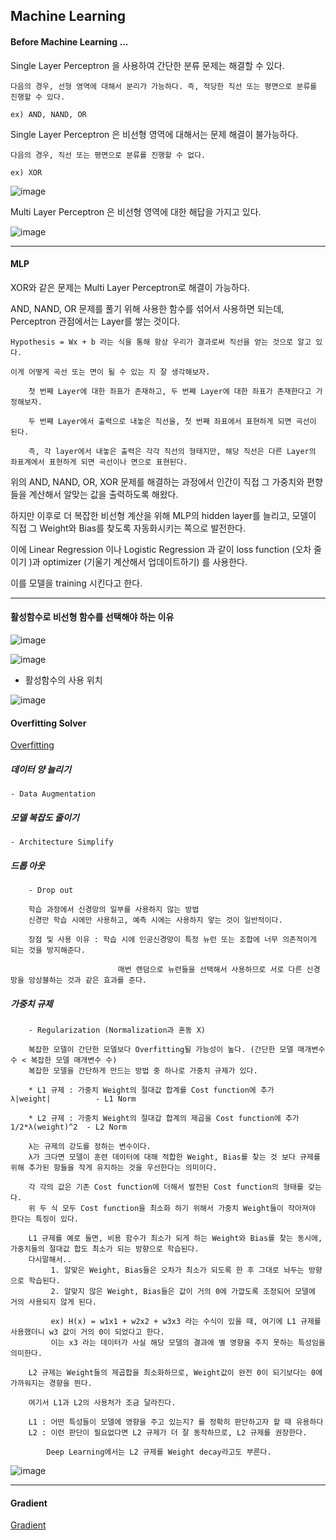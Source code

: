 ## Machine Learning 

#### Before Machine Learning ...

Single Layer Perceptron 을 사용하여 간단한 분류 문제는 해결할 수 있다. 

    다음의 경우, 선형 영역에 대해서 분리가 가능하다. 즉, 적당한 직선 또는 평면으로 분류를 진행할 수 있다.
        
    ex) AND, NAND, OR 
    
Single Layer Perceptron 은 비선형 영역에 대해서는 문제 해결이 불가능하다.

    다음의 경우, 직선 또는 평면으로 분류를 진행할 수 없다.
    
    ex) XOR
    
![image](https://user-images.githubusercontent.com/59076451/128667610-3e40617e-36e3-447c-b20b-9fb62fc9fd7b.png)

Multi Layer Perceptron 은 비선형 영역에 대한 해답을 가지고 있다.

![image](https://user-images.githubusercontent.com/59076451/128667633-2606f7d7-6604-42ed-b18c-fdbb36d5e9a0.png)
    
---

#### MLP

XOR와 같은 문제는 Multi Layer Perceptron로 해결이 가능하다. 

AND, NAND, OR 문제를 풀기 위해 사용한 함수를 섞어서 사용하면 되는데, Perceptron 관점에서는 Layer를 쌓는 것이다.

    Hypothesis = Wx + b 라는 식을 통해 항상 우리가 결과로써 직선을 얻는 것으로 알고 있다.
    
    이게 어떻게 곡선 또는 면이 될 수 있는 지 잘 생각해보자.
    
        첫 번째 Layer에 대한 좌표가 존재하고, 두 번째 Layer에 대한 좌표가 존재한다고 가정해보자.
        
        두 번째 Layer에서 출력으로 내놓은 직선을, 첫 번째 좌표에서 표현하게 되면 곡선이 된다.
        
        즉, 각 layer에서 내놓은 출력은 각각 직선의 형태지만, 해당 직선은 다른 Layer의 좌표계에서 표현하게 되면 곡선이나 면으로 표현된다. 

위의 AND, NAND, OR, XOR 문제를 해결하는 과정에서 인간이 직접 그 가중치와 편향들을 계산해서 알맞는 값을 출력하도록 해왔다.

하지만 이후로 더 복잡한 비선형 계산을 위해 MLP의 hidden layer를 늘리고, 모델이 직접 그 Weight와 Bias를 찾도록 자동화시키는 쪽으로 발전한다.

이에 Linear Regression 이나 Logistic Regression 과 같이 loss function (오차 줄이기 )과 optimizer (기울기 계산해서 업데이트하기) 를 사용한다.

이를 모델을 training 시킨다고 한다. 

---

#### 활성함수로 비선형 함수를 선택해야 하는 이유 

![image](https://user-images.githubusercontent.com/59076451/128674911-40e86d52-d650-48e3-8409-0759d3ebc49d.png)


![image](https://user-images.githubusercontent.com/59076451/128675331-77c95643-6856-4bab-be4f-60f622318042.png)


- 활성함수의 사용 위치

![image](https://user-images.githubusercontent.com/59076451/128675015-044ee335-aa0c-46af-9147-f9f8526e7e56.png)


#### Overfitting Solver

[Overfitting](https://wikidocs.net/60751)

##### 데이터 양 늘리기   
   
    - Data Augmentation  

##### 모델 복잡도 줄이기 

    - Architecture Simplify 

##### 드롭 아웃         

        - Drop out

        학습 과정에서 신경망의 일부를 사용하지 않는 방법
        신경만 학습 시에만 사용하고, 예측 시에는 사용하지 앟는 것이 일반적이다.
        
        장점 및 사용 이유 : 학습 시에 인공신경망이 특정 뉴런 또는 조합에 너무 의존적이게 되는 것을 방지해준다.
        
                            매번 랜덤으로 뉴런들을 선택해서 사용하므로 서로 다른 신경망을 앙상블하는 것과 같은 효과를 준다.

##### 가중치 규제       

        - Regularization (Normalization과 혼동 X)
    
        복잡한 모델이 간단한 모델보다 Overfitting될 가능성이 높다. (간단한 모델 매개변수 수 < 복잡한 모델 매개변수 수)
        복잡한 모델을 간단하게 만드는 방법 중 하나로 가중치 규제가 있다.
 
        * L1 규제 : 가중치 Weight의 절대값 합계를 Cost function에 추가     λ|weight|          - L1 Norm         
        
        * L2 규제 : 가중치 Weight의 절대갑 합계의 제곱을 Cost function에 추가 1/2*λ(weight)^2  - L2 Norm
        
        λ는 규제의 강도를 정하는 변수이다. 
        λ가 크다면 모델이 훈련 데이터에 대해 적합한 Weight, Bias를 찾는 것 보다 규제를 위해 추가된 항들을 작게 유지하는 것을 우선한다는 의미이다. 
        
        각 각의 값은 기존 Cost function에 더해서 발전된 Cost function의 형태를 갖는다.
        위 두 식 모두 Cost function을 최소화 하기 위해서 가중치 Weight들이 작아져야 한다는 특징이 있다.
        
        L1 규제를 예로 들면, 비용 함수가 최소가 되게 하는 Weight와 Bias를 찾는 동시에, 가중치들의 절대값 합도 최소가 되는 방향으로 학습된다.
        다시말해서..        
             1. 알맞은 Weight, Bias들은 오차가 최소가 되도록 한 후 그대로 놔두는 방향으로 학습된다.
             2. 알맞지 않은 Weight, Bias들은 값이 거의 0에 가깝도록 조정되어 모델에 거의 사용되지 않게 된다.

             ex) H(x) = w1x1 + w2x2 + w3x3 라는 수식이 있을 때, 여기에 L1 규제를 사용했더니 w3 값이 거의 0이 되었다고 한다.
             이는 x3 라는 데이터가 사실 해당 모델의 결과에 별 영향을 주지 못하는 특성임을 의미한다.
             
        L2 규제는 Weight들의 제곱합을 최소화하므로, Weight값이 완전 0이 되기보다는 0에 가까워지는 경향을 띈다.              
        
        여기서 L1과 L2의 사용처가 조금 달라진다.
        
        L1 : 어떤 특성들이 모델에 영향을 주고 있는지? 를 정확히 판단하고자 할 때 유용하다
        L2 : 이런 판단이 필요없다면 L2 규제가 더 잘 동작하므로, L2 규제를 권장한다. 
        
            Deep Learning에서는 L2 규제를 Weight decay라고도 부른다. 
            
![image](https://user-images.githubusercontent.com/59076451/128677581-499e90d5-7876-456e-9c07-a8f8240b37a7.png)
            
---

#### Gradient 

[Gradient](https://wikidocs.net/61271)
   
        
